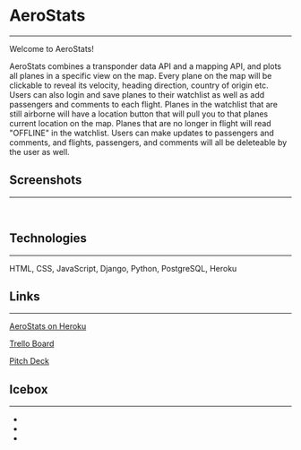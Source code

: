# AeroStats
---------------
Welcome to AeroStats!   

AeroStats combines a transponder data API and a mapping API, and plots all planes in a specific view on the map.
Every plane on the map will be clickable to reveal its velocity, heading direction, country of origin etc. Users can also login and save planes to their watchlist as well as add passengers and comments to each flight. Planes in the watchlist that are still airborne will have a location button that will pull you to that planes current location on the map. Planes that are no longer in flight will read "OFFLINE" in the watchlist. Users can make updates to passengers and comments, and flights, passengers, and comments will all be deleteable by the user as well.


## Screenshots
---------------
<img> <img> <img>

## Technologies
---------------
HTML, CSS, JavaScript, Django, Python, PostgreSQL, Heroku

## Links
---------------
[AeroStats on Heroku](link)  

[Trello Board](https://trello.com/b/ntnm7eLZ/aerostats)  

[Pitch Deck](https://docs.google.com/presentation/d/1OokqjxLIJFpk5QXpnJqZJByC8e2N8ACztbBrAlIK9Tg/edit#slide=id.p)

## Icebox
---------------
*
*
*

